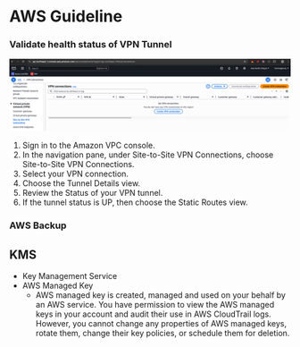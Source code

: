 # AWS Guideline

### Validate health status of VPN Tunnel
![](../assets/site2sitevpn_console.png)

1. Sign in to the Amazon VPC console.
2. In the navigation pane, under Site-to-Site VPN Connections, choose Site-to-Site VPN Connections.
3. Select your VPN connection.
4. Choose the Tunnel Details view.
5. Review the Status of your VPN tunnel.
6. If the tunnel status is UP, then choose the Static Routes view.

### AWS Backup


## KMS
- Key Management Service
- AWS Managed Key
    - AWS managed key is created, managed and used on your behalf by an AWS service. You have permission to view the AWS managed keys in your account and audit their use in AWS CloudTrail logs. However, you cannot change any properties of AWS managed keys, rotate them, change their key policies, or schedule them for deletion.